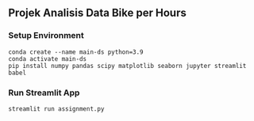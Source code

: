 ## Projek Analisis Data Bike per Hours

### Setup Environment

```
conda create --name main-ds python=3.9
conda activate main-ds
pip install numpy pandas scipy matplotlib seaborn jupyter streamlit babel
```


### Run Streamlit App
```
streamlit run assignment.py
```

